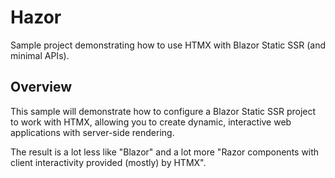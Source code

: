 # Hazor
Sample project demonstrating how to use HTMX with Blazor Static SSR (and minimal APIs).

## Overview
This sample will demonstrate how to configure a Blazor Static SSR project to work with HTMX, allowing you to create
dynamic, interactive web applications with server-side rendering.

The result is a lot less like "Blazor" and a lot more "Razor components with client interactivity provided (mostly) by
HTMX".
